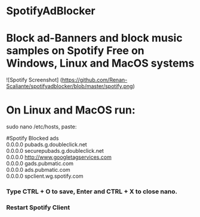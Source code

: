 # SpotifyAdBlocker
# Block ad-Banners and block music samples on Spotify Free on Windows, Linux and MacOS systems
![Spotify Screenshot] (https://github.com/Renan-Scaliante/spotifyadblocker/blob/master/spotify.png)
# On Linux and MacOS run:
sudo nano /etc/hosts, paste:

#Spotify Blocked ads</br>
0.0.0.0 pubads.g.doubleclick.net</br>
0.0.0.0 securepubads.g.doubleclick.net</br>
0.0.0.0 http://www.googletagservices.com</br>
0.0.0.0 gads.pubmatic.com</br>
0.0.0.0 ads.pubmatic.com</br>
0.0.0.0 spclient.wg.spotify.com</br>

### Type CTRL + O to save, Enter and CTRL + X to close nano.
### Restart Spotify Client
